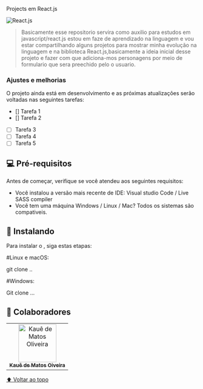  Projects em React.js


<img src="![image](https://user-images.githubusercontent.com/98132837/211955373-7eaa4e58-72e6-46d7-b1a5-5a95f17abf00.png)" alt="React.js">

> Basicamente esse repositorio servira como auxilio para estudos em javascript/react.js estou em faze de aprendizado na linguagem e vou estar compartilhando alguns projetos para mostrar minha evolução na linguagem e na biblioteca React.js,basicamente a ideia inicial desse projeto e fazer com que adiciona-mos personagens por meio de formulario que sera preechido pelo o usuario. 

### Ajustes e melhorias

O projeto ainda está em desenvolvimento e as próximas atualizações serão voltadas nas seguintes tarefas:

- [] Tarefa 1
- [] Tarefa 2
- [ ] Tarefa 3
- [ ] Tarefa 4
- [ ] Tarefa 5

## 💻 Pré-requisitos

Antes de começar, verifique se você atendeu aos seguintes requisitos:
* Você instalou a versão mais recente de IDE: Visual studio Code / Live SASS compiler
* Você tem uma máquina Windows / Linux / Mac? Todos os sistemas são compativeis.


## 🚀 Instalando <Hora-aventura-card-add>

Para instalar o <hora-aventura-card-add>, siga estas etapas:

#Linux e macOS:

git clone ..

#Windows:

Git clone ...

## 🤝 Colaboradores

<table>
  <tr>
    <td align="center">
      <a href="#">
        <img src="https://avatars.githubusercontent.com/u/98132837?v=4" width="100px;" alt="Kauê de Matos Oliveira"/><br>
        <sub>
          <b>Kauê de Matos Oiveira</b>
        </sub>
      </a>
    </td>
 </tr>
</table>


[⬆ Voltar ao topo](#Projects-javascript)<br>

